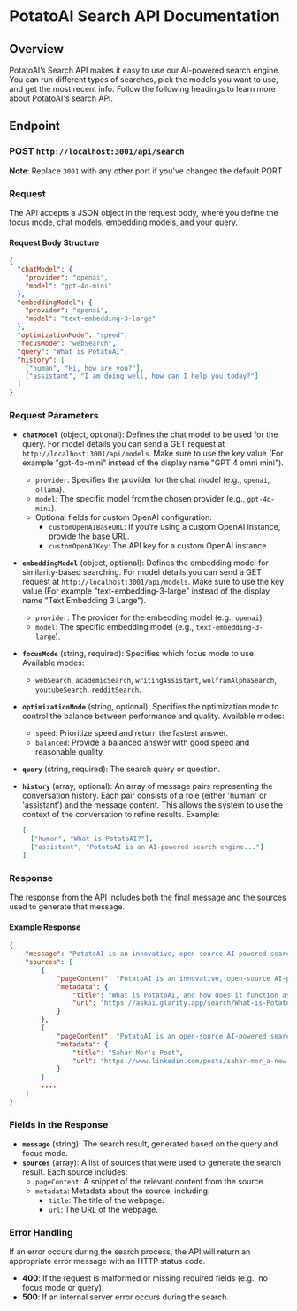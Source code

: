 # PotatoAI Search API Documentation

## Overview

PotatoAI’s Search API makes it easy to use our AI-powered search engine. You can run different types of searches, pick the models you want to use, and get the most recent info. Follow the following headings to learn more about PotatoAI's search API.

## Endpoint

### **POST** `http://localhost:3001/api/search`

**Note**: Replace `3001` with any other port if you've changed the default PORT

### Request

The API accepts a JSON object in the request body, where you define the focus mode, chat models, embedding models, and your query.

#### Request Body Structure

```json
{
  "chatModel": {
    "provider": "openai",
    "model": "gpt-4o-mini"
  },
  "embeddingModel": {
    "provider": "openai",
    "model": "text-embedding-3-large"
  },
  "optimizationMode": "speed",
  "focusMode": "webSearch",
  "query": "What is PotatoAI",
  "history": [
    ["human", "Hi, how are you?"],
    ["assistant", "I am doing well, how can I help you today?"]
  ]
}
```

### Request Parameters

- **`chatModel`** (object, optional): Defines the chat model to be used for the query. For model details you can send a GET request at `http://localhost:3001/api/models`. Make sure to use the key value (For example "gpt-4o-mini" instead of the display name "GPT 4 omni mini").

  - `provider`: Specifies the provider for the chat model (e.g., `openai`, `ollama`).
  - `model`: The specific model from the chosen provider (e.g., `gpt-4o-mini`).
  - Optional fields for custom OpenAI configuration:
    - `customOpenAIBaseURL`: If you’re using a custom OpenAI instance, provide the base URL.
    - `customOpenAIKey`: The API key for a custom OpenAI instance.

- **`embeddingModel`** (object, optional): Defines the embedding model for similarity-based searching. For model details you can send a GET request at `http://localhost:3001/api/models`. Make sure to use the key value (For example "text-embedding-3-large" instead of the display name "Text Embedding 3 Large").

  - `provider`: The provider for the embedding model (e.g., `openai`).
  - `model`: The specific embedding model (e.g., `text-embedding-3-large`).

- **`focusMode`** (string, required): Specifies which focus mode to use. Available modes:

  - `webSearch`, `academicSearch`, `writingAssistant`, `wolframAlphaSearch`, `youtubeSearch`, `redditSearch`.

- **`optimizationMode`** (string, optional): Specifies the optimization mode to control the balance between performance and quality. Available modes:

  - `speed`: Prioritize speed and return the fastest answer.
  - `balanced`: Provide a balanced answer with good speed and reasonable quality.

- **`query`** (string, required): The search query or question.

- **`history`** (array, optional): An array of message pairs representing the conversation history. Each pair consists of a role (either 'human' or 'assistant') and the message content. This allows the system to use the context of the conversation to refine results. Example:

  ```json
  [
    ["human", "What is PotatoAI?"],
    ["assistant", "PotatoAI is an AI-powered search engine..."]
  ]
  ```

### Response

The response from the API includes both the final message and the sources used to generate that message.

#### Example Response

```json
{
	"message": "PotatoAI is an innovative, open-source AI-powered search engine designed to enhance the way users search for information online. Here are some key features and characteristics of PotatoAI:\n\n- **AI-Powered Technology**: It utilizes advanced machine learning algorithms to not only retrieve information but also to understand the context and intent behind user queries, providing more relevant results [1][5].\n\n- **Open-Source**: Being open-source, PotatoAI offers flexibility and transparency, allowing users to explore its functionalities without the constraints of proprietary software [3][10].",
	"sources": [
		{
			"pageContent": "PotatoAI is an innovative, open-source AI-powered search engine designed to enhance the way users search for information online.",
			"metadata": {
				"title": "What is PotatoAI, and how does it function as an AI-powered search ...",
				"url": "https://askai.glarity.app/search/What-is-PotatoAI--and-how-does-it-function-as-an-AI-powered-search-engine"
			}
		},
		{
			"pageContent": "PotatoAI is an open-source AI-powered search tool that dives deep into the internet to find precise answers.",
			"metadata": {
				"title": "Sahar Mor's Post",
				"url": "https://www.linkedin.com/posts/sahar-mor_a-new-open-source-project-called-PotatoAI-activity-7204489745668694016-ncja"
			}
		}
        ....
	]
}
```

### Fields in the Response

- **`message`** (string): The search result, generated based on the query and focus mode.
- **`sources`** (array): A list of sources that were used to generate the search result. Each source includes:
  - `pageContent`: A snippet of the relevant content from the source.
  - `metadata`: Metadata about the source, including:
    - `title`: The title of the webpage.
    - `url`: The URL of the webpage.

### Error Handling

If an error occurs during the search process, the API will return an appropriate error message with an HTTP status code.

- **400**: If the request is malformed or missing required fields (e.g., no focus mode or query).
- **500**: If an internal server error occurs during the search.
